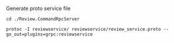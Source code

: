 Generate proto service file  
```
cd ./Review.CommandRpcServer  

protoc -I reviewservice/ reviewservice/review_service.proto --go_out=plugins=grpc:reviewservice  
```